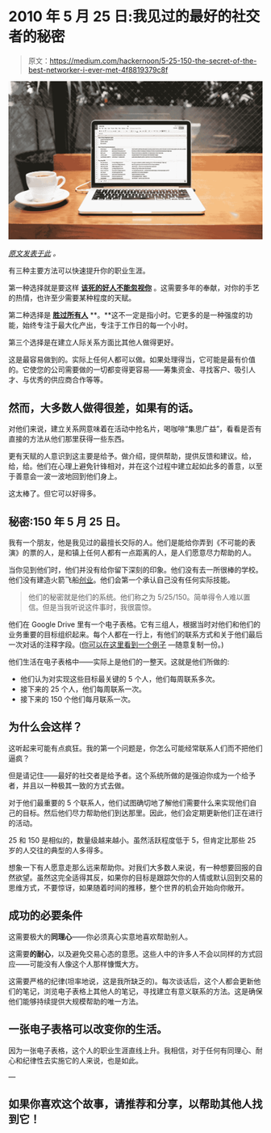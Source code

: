 # 2010 年 5 月 25 日:我见过的最好的社交者的秘密

> 原文：<https://medium.com/hackernoon/5-25-150-the-secret-of-the-best-networker-i-ever-met-4f8819379c8f>

![](img/96805fcf23fde7d4fd30a19360b69f76.png)

[*原文发表于此*](http://www.sean-johnson.com/how-to-be-a-better-networker/) *。*

有三种主要方法可以快速提升你的职业生涯。

第一种选择就是要这样 [**该死的好人不能忽视你**](https://www.amazon.com/Good-They-Cant-Ignore-You/dp/1455509124) 。这需要多年的奉献，对你的手艺的热情，也许至少需要某种程度的天赋。

第二种选择是 [**胜过所有人**](https://hackernoon.com/youre-not-working-as-hard-as-you-can-feb62bb0985f) **。**这不一定是指小时。它更多的是一种强度的功能，始终专注于最大化产出，专注于工作日的每一个小时。

第三个选择是在建立人际关系方面比其他人做得更好。

这是最容易做到的。实际上任何人都可以做。如果处理得当，它可能是最有价值的。它使您的公司需要做的一切都变得更容易——筹集资金、寻找客户、吸引人才、与优秀的供应商合作等等。

## 然而，大多数人做得很差，如果有的话。

对他们来说，建立关系网意味着在活动中抢名片，喝咖啡“集思广益”，看看是否有直接的方法从他们那里获得一些东西。

更有天赋的人意识到这主要是给予。做介绍，提供帮助，提供反馈和建议。给，给，给。他们在心理上避免针锋相对，并在这个过程中建立起如此多的善意，以至于善意会一波一波地回到他们身上。

这太棒了。但它可以好得多。

## 秘密:150 年 5 月 25 日。

我有一个朋友，他是我见过的最擅长交际的人。他们是能给你弄到《不可能的表演》的票的人，是和镇上任何人都有一点距离的人，是人们愿意尽力帮助的人。

当你见到他们时，他们并没有给你留下深刻的印象。他们没有去一所很棒的学校。他们没有建造火箭飞船[创业](https://hackernoon.com/tagged/startup)。他们会第一个承认自己没有任何实际技能。

> 他们的秘密就是他们的系统。他们称之为 5/25/150。简单得令人难以置信。但是当我听说这件事时，我很震惊。

他们在 Google Drive 里有一个电子表格。它有三组人，根据当时对他们和他们的业务重要的目标组织起来。每个人都在一行上，有他们的联系方式和关于他们最后一次对话的注释字段。([你可以在这里看到一个例子](https://docs.google.com/spreadsheets/d/1gw98ShRQNfUtydRnW20BY6tCTXCDEeZIs-vstNASie4/edit?usp=sharing) —随意复制一份。)

他们生活在电子表格中——实际上是他们的一整天。这就是他们所做的:

*   他们认为对实现这些目标最关键的 5 个人，他们每周联系多次。
*   接下来的 25 个人，他们每周联系一次。
*   接下来的 150 个他们每月联系一次。

## 为什么会这样？

这听起来可能有点疯狂。我的第一个问题是，你怎么可能经常联系人们而不把他们逼疯？

但是请记住——最好的社交者是给予者。这个系统所做的是强迫你成为一个给予者，并且以一种极其一致的方式去做。

对于他们最重要的 5 个联系人，他们试图确切地了解他们需要什么来实现他们自己的目标。然后他们尽力帮助他们到达那里。因此，他们会定期更新他们正在进行的活动。

25 和 150 是相似的，数量级越来越小。虽然活跃程度低于 5，但肯定比那些 25 岁的人交往的典型的人多得多。

想象一下有人愿意走那么远来帮助你。对我们大多数人来说，有一种想要回报的自然欲望。虽然这完全适得其反，如果你的目标是跟踪欠你的人情或默认回到交易的思维方式，不要惊讶，如果随着时间的推移，整个世界的机会开始向你敞开。

## 成功的必要条件

这需要极大的**同理心**——你必须真心实意地喜欢帮助别人。

这需要**的耐心**，以及避免交易心态的意愿。这些人中的许多人不会以同样的方式回应——可能没有人像这个人那样慷慨大方。

这需要严格的纪律(坦率地说，这是我所缺乏的)。每次谈话后，这个人都会更新他们的笔记，浏览电子表格上其他人的笔记，寻找建立有意义联系的方法。这是确保他们能够持续提供大规模帮助的唯一方法。

## 一张电子表格可以改变你的生活。

因为一张电子表格，这个人的职业生涯直线上升。我相信，对于任何有同理心、耐心和纪律性去实施它的人来说，也是如此。

—

## 如果你喜欢这个故事，请推荐和分享，以帮助其他人找到它！